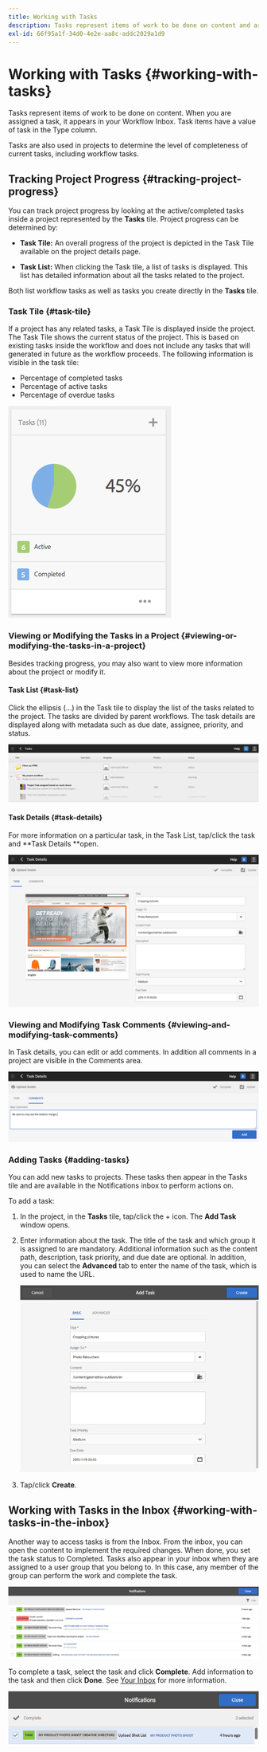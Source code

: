 ```yaml
---
title: Working with Tasks
description: Tasks represent items of work to be done on content and are used in projects to determine the level of completeness of current tasks
exl-id: 66f95a1f-34d0-4e2e-aa8c-addc2029a1d9
---
```

# Working with Tasks {#working-with-tasks}

Tasks represent items of work to be done on content. When you are assigned a task, it appears in your Workflow Inbox. Task items have a value of task in the Type column.

Tasks are also used in projects to determine the level of completeness of current tasks, including workflow tasks.

## Tracking Project Progress {#tracking-project-progress}

You can track project progress by looking at the active/completed tasks inside a project represented by the **Tasks** tile. Project progress can be determined by:

* **Task Tile:** An overall progress of the project is depicted in the Task Tile available on the project details page.

* **Task List:** When clicking the Task tile, a list of tasks is displayed. This list has detailed information about all the tasks related to the project.

Both list workflow tasks as well as tasks you create directly in the **Tasks** tile.

### Task Tile {#task-tile}

If a project has any related tasks, a Task Tile is displayed inside the project. The Task Tile shows the current status of the project. This is based on existing tasks inside the workflow and does not include any tasks that will generated in future as the workflow proceeds. The following information is visible in the task tile:

* Percentage of completed tasks
* Percentage of active tasks
* Percentage of overdue tasks

![Task tile](/help/sites-cloud/authoring/assets/projects-tasks.png)

### Viewing or Modifying the Tasks in a Project {#viewing-or-modifying-the-tasks-in-a-project}

Besides tracking progress, you may also want to view more information about the project or modify it.

#### Task List {#task-list}

Click the ellipsis (...) in the Task tile to display the list of the tasks related to the project. The tasks are divided by parent workflows. The task details are displayed along with metadata such as due date, assignee, priority, and status.

![Task list](/help/sites-cloud/authoring/assets/projects-task-list.png)

#### Task Details {#task-details}

For more information on a particular task, in the Task List, tap/click the task and **Task Details **open.

![Task details](/help/sites-cloud/authoring/assets/projects-task-details.png)

### Viewing and Modifying Task Comments {#viewing-and-modifying-task-comments}

In Task details, you can edit or add comments. In addition all comments in a project are visible in the Comments area.

![Comments on tasks](/help/sites-cloud/authoring/assets/projects-tasks-comments.png)

### Adding Tasks {#adding-tasks}

You can add new tasks to projects. These tasks then appear in the Tasks tile and are available in the Notifications inbox to perform actions on.

To add a task:

1. In the project, in the **Tasks** tile, tap/click the + icon. The **Add Task** window opens.
1. Enter information about the task. The title of the task and which group it is assigned to are mandatory. Additional information such as the content path, description, task priority, and due date are optional. In addition, you can select the **Advanced** tab to enter the name of the task, which is used to name the URL.

   ![Add a task](/help/sites-cloud/authoring/assets/projects-add-task.png)

1. Tap/click **Create**.

## Working with Tasks in the Inbox {#working-with-tasks-in-the-inbox}

Another way to access tasks is from the Inbox. From the inbox, you can open the content to implement the required changes. When done, you set the task status to Completed. Tasks also appear in your inbox when they are assigned to a user group that you belong to. In this case, any member of the group can perform the work and complete the task.

![Tasks in the inbox](/help/sites-cloud/authoring/assets/projects-task-inbox.png)

To complete a task, select the task and click **Complete**. Add information to the task and then click **Done**. See [Your Inbox](/help/sites-cloud/authoring/getting-started/inbox.md) for more information.

![Task notifications](/help/sites-cloud/authoring/assets/projects-task-notifications.png)
